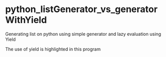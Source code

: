 # python_listGenerator_vs_generatorWithYield
Generating list on python using simple generator and lazy evaluation using Yield

The use of yield is highlighted in this program
